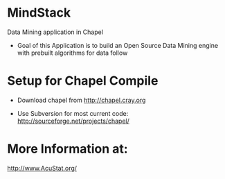 MindStack
=========

Data Mining application in Chapel

- Goal of this Application is to build an Open Source Data Mining engine with prebuilt algorithms for data follow

Setup for Chapel Compile
========================
- Download chapel from http://chapel.cray.org

- Use Subversion for most current code:
    http://sourceforge.net/projects/chapel/

More Information at:
====================
http://www.AcuStat.org/